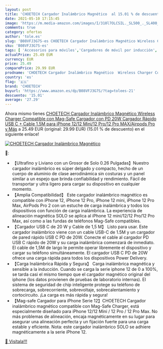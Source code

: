 ```yaml
---
layout: post
title: 'CHOETECH Cargador Inalámbrico Magnético  al 15.01 % de descuento'
date: 2021-05-10 17:15:45
image: 'https://m.media-amazon.com/images/I/310l7OLCSIL._SL500_._SL400_.jpg'
comments: true
category: ofertas
author: 'tole.es'
slug: 'B08VFJ3G7S-es CHOETECH Cargador Inalámbrico Magnético Wireless Charger...'
sku: 'B08VFJ3G7S-es'
tags: [ 'Accesorios para móviles','Cargadores de móvil por inducción','Cargadores para móviles','Comunicación móvil y accesorios','Electrónica','choetech','iphone', ]
actualPrice: 25.49 EUR
currency: EUR
price: 25.49
comparePrice: 29.99 EUR
prodname: 'CHOETECH Cargador Inalámbrico Magnético  Wireless Charger Compatible con Mag-Safe Cargador  con PD 20W Cargador Rápido USB C + Cable 1.5M para iPhone 12/12 Mini/12 Pro/12 Pro MAX/Airpods Pro y Más'
country: 'es'
flag: '🇪🇸'
brand: 'CHOETECH'
buyurl: 'https://www.amazon.es/dp/B08VFJ3G7S/?tag=tolees-21'
descuento: '15.01'
average: '27.29'
---
```


Ahora mismo tienes [CHOETECH Cargador Inalámbrico Magnético  Wireless Charger Compatible con Mag-Safe Cargador  con PD 20W Cargador Rápido USB C + Cable 1.5M para iPhone 12/12 Mini/12 Pro/12 Pro MAX/Airpods Pro y Más](https://www.amazon.es/dp/B08VFJ3G7S/?tag=tolees-21) a 25.49 EUR (original: 29.99 EUR) (15.01 %  de descuento) en el siguiente enlace!

[![CHOETECH Cargador Inalámbrico Magnético ](https://m.media-amazon.com/images/I/310l7OLCSIL._SL500_._SL400_.jpg)](https://www.amazon.es/dp/B08VFJ3G7S/?tag=tolees-21)

🔎:

- 【Ultrafino y Liviano con un Grosor de Solo 0.26 Pulgadas】Nuestro cargador inalámbrico es súper delgado y compacto, hecho de un cuerpo de aluminio de clase aerodinámica sin costuras y un panel similar a un espejo que brinda confiabilidad y rendimiento. Fácil de transportar y ultra ligero para cargar su dispositivo en cualquier momento.
- 【Amplia Compatibilidad】 Este cargador inalámbrico magnético es compatible con iPhone 12, iPhone 12 Pro, iPhone 12 mini, iPhone 12 Pro Max, AirPods Pro 2 con un estuche de carga inalámbrica y todos los dispositivos con función de carga inalámbrica. La experiencia de alineación magnética SOLO se aplica al iPhone 12 mini/12/12 Pro/12 Pro Max, así como a las fundas de teléfonos Mag-Safe compatibles.
- 【Cargador USB C de 20 W y Cable de 1,5 M】 Listo para usar. Este cargador inalámbrico viene con un cable USB-C de 1.5M y un cargador de pared rápido USB C PD de 20W. Conecte el cable al cargador PD USB C rápido de 20W y su carga inalámbrica comenzará de inmediato. El cable de 1,5M de largo le permite operar libremente el dispositivo y cargar su teléfono simultáneamente. El cargador USB C PD de 20W ofrece una carga rápida para todos los dispositivos Power Delivery.
- 【Carga Inalámbrica Rápida y Segura】 Carga inalámbrica magnética y sensible a la inducción. Cuando se carga la serie iphone 12 de 0 a 100%, se tarda casi el mismo tiempo que el cargador magnético original del iphone (los datos provienen de pruebas de laboratorio internas). El sistema de seguridad de chip inteligente protege su teléfono de sobrecarga, sobrecorriente, sobrevoltaje, sobrecalentamiento y cortocircuito. ¡La carga es más rápida y segura!
- 【Mag-safe Cargador para iPhone Serie 12】CHOETECH Cargador inalámbrico magnético compatible con Mag-Safe Charger, está especialmente diseñado para iPhone 12/12 Mini / 12 Pro / 12 Pro Max. No más problemas de alineación, encaja magnéticamente en su lugar para asegurar una alineación perfecta y un fijación fuerte para una carga estable y eficiente. Nota: este cargador inalámbrico SOLO se adhiere magnéticamente a la serie iPhone 12.

[🛒 Visítala!!!](https://www.amazon.es/dp/B08VFJ3G7S/?tag=tolees-21)
